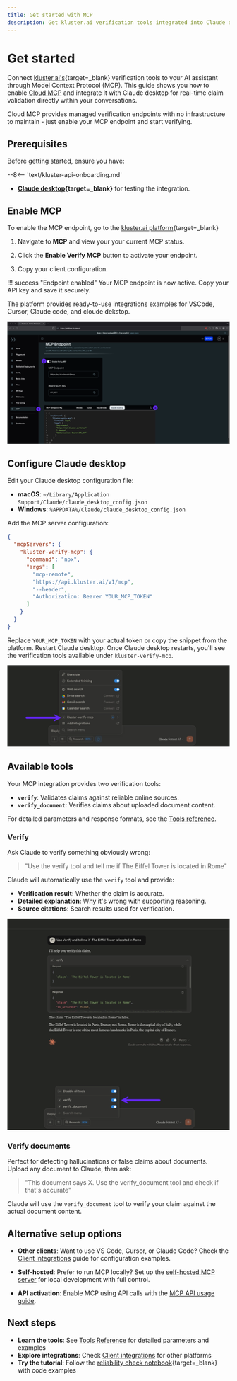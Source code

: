 ```yaml
---
title: Get started with MCP
description: Get kluster.ai verification tools integrated into Claude desktop in five minutes using Cloud MCP. No setup required, just enable and connect.
---
```


# Get started

Connect [kluster.ai's](https://www.kluster.ai/){target=\_blank} verification tools to your AI assistant through Model Context Protocol (MCP). This guide shows you how to enable [Cloud MCP](/get-started/mcp/cloud/platform/) and integrate it with Claude desktop for real-time claim validation directly within your conversations.

Cloud MCP provides managed verification endpoints with no infrastructure to maintain - just enable your MCP endpoint and start verifying.

## Prerequisites

Before getting started, ensure you have:

--8<-- 'text/kluster-api-onboarding.md'
- **[Claude desktop](https://claude.ai/download){target=\_blank}** for testing the integration.

## Enable MCP 

To enable the MCP endpoint, go to the [kluster.ai platform](https://platform.kluster.ai){target=\_blank}

1. Navigate to **MCP** and view your your current MCP status.


2. Click the **Enable Verify MCP** button to activate your endpoint.


3. Copy your client configuration.

!!! success "Endpoint enabled"
    Your MCP endpoint is now active. Copy your API key and save it securely.
    
The platform provides ready-to-use integrations examples for VSCode, Cursor, Claude code, and cloude dekstop.

![MCP kluster.ai platform](/images/get-started/mcp/cloud/platform/platform-get-started.webp)

## Configure Claude desktop

Edit your Claude desktop configuration file:

- **macOS**: `~/Library/Application Support/Claude/claude_desktop_config.json`
- **Windows**: `%APPDATA%/Claude/claude_desktop_config.json`

Add the MCP server configuration:

```json
{
  "mcpServers": {
    "kluster-verify-mcp": {
      "command": "npx",
      "args": [
        "mcp-remote",
        "https://api.kluster.ai/v1/mcp",
        "--header",
        "Authorization: Bearer YOUR_MCP_TOKEN"
      ]
    }
  }
}
```

Replace `YOUR_MCP_TOKEN` with your actual token or copy the snippet from the platform.
Restart Claude desktop. Once Claude desktop restarts, you'll see the verification tools available under `kluster-verify-mcp`.

![List tools on Claude desktop](/images/get-started/mcp/get-started/get-started-1.webp)

## Available tools

Your MCP integration provides two verification tools:

- **`verify`**: Validates claims against reliable online sources.
- **`verify_document`**: Verifies claims about uploaded document content.

For detailed parameters and response formats, see the [Tools reference](/get-started/mcp/tools/).

### Verify

Ask Claude to verify something obviously wrong:

> "Use the verify tool and tell me if The Eiffel Tower is located in Rome"

Claude will automatically use the `verify` tool and provide:

- **Verification result**: Whether the claim is accurate.
- **Detailed explanation**: Why it's wrong with supporting reasoning.
- **Source citations**: Search results used for verification.

![Verify MCP tool demo](/images/get-started/mcp/get-started/get-started-2.webp)

### Verify documents

Perfect for detecting hallucinations or false claims about documents. Upload any document to Claude, then ask:

> "This document says X. Use the verify_document tool and check if that's accurate"

Claude will use the `verify_document` tool to verify your claim against the actual document content.

## Alternative setup options

- **Other clients**: Want to use VS Code, Cursor, or Claude Code? Check the [Client integrations](/get-started/mcp/integrations/) guide for configuration examples.

- **Self-hosted**: Prefer to run MCP locally? Set up the [self-hosted MCP server](/get-started/mcp/self-hosted/) for local development with full control.

- **API activation**: Enable MCP using API calls with the [MCP API usage guide](/get-started/mcp/cloud/api/).

## Next steps

- **Learn the tools**: See [Tools Reference](/get-started/mcp/tools/) for detailed parameters and examples
- **Explore integrations**: Check [Client integrations](/get-started/mcp/integrations/) for other platforms
- **Try the tutorial**: Follow the [reliability check notebook](/tutorials/klusterai-api/reliability-check/){target=\_blank} with code examples